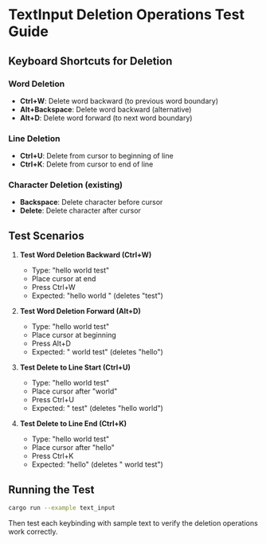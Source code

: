 # TextInput Deletion Operations Test Guide

## Keyboard Shortcuts for Deletion

### Word Deletion
- **Ctrl+W**: Delete word backward (to previous word boundary)
- **Alt+Backspace**: Delete word backward (alternative)
- **Alt+D**: Delete word forward (to next word boundary)

### Line Deletion
- **Ctrl+U**: Delete from cursor to beginning of line
- **Ctrl+K**: Delete from cursor to end of line

### Character Deletion (existing)
- **Backspace**: Delete character before cursor
- **Delete**: Delete character after cursor

## Test Scenarios

1. **Test Word Deletion Backward (Ctrl+W)**
   - Type: "hello world test"
   - Place cursor at end
   - Press Ctrl+W
   - Expected: "hello world " (deletes "test")

2. **Test Word Deletion Forward (Alt+D)**
   - Type: "hello world test"
   - Place cursor at beginning
   - Press Alt+D
   - Expected: " world test" (deletes "hello")

3. **Test Delete to Line Start (Ctrl+U)**
   - Type: "hello world test"
   - Place cursor after "world"
   - Press Ctrl+U
   - Expected: " test" (deletes "hello world")

4. **Test Delete to Line End (Ctrl+K)**
   - Type: "hello world test"
   - Place cursor after "hello"
   - Press Ctrl+K
   - Expected: "hello" (deletes " world test")

## Running the Test
```bash
cargo run --example text_input
```

Then test each keybinding with sample text to verify the deletion operations work correctly.
